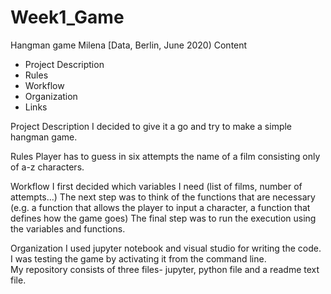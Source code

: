 # Week1_Game

Hangman game
Milena
[Data, Berlin, June 2020) 
Content
* Project Description
* Rules
* Workflow
* Organization
* Links

Project Description
I decided to give it a go and try to make a simple hangman game. 

Rules
Player has to guess in six attempts the name of a film consisting only of a-z characters.

Workflow
I first decided which variables I need (list of films, number of attempts…)
The next step was to think of the functions that are necessary (e.g. a function that allows the player to input a character, a function that defines how the game goes)
The final step was to run the execution using the variables and functions.

Organization
I used jupyter notebook and visual studio for writing the code. I was testing the game by activating it from the command line.  
My repository consists of three files- jupyter, python file and a readme text file. 
